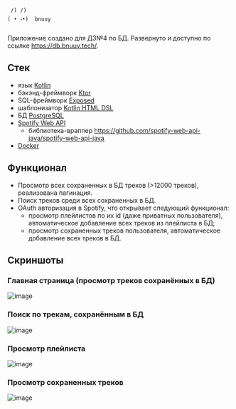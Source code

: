 ```
 /) /)
( • ༝•)  bnuuy
```
Приложение создано для ДЗ№4 по БД. Развернуто и доступно по ссылке https://db.bnuuy.tech/.

## Стек
- язык [Kotlin](https://kotlinlang.org)
- бэкэнд-фреймворк [Ktor](https://ktor.io)
- SQL-фреймворк [Exposed](https://github.com/JetBrains/Exposed)
- шаблонизатор [Kotlin HTML DSL](https://github.com/kotlin/kotlinx.html)
- БД [PostgreSQL](https://www.postgresql.org/)
- [Spotify Web API](https://developer.spotify.com/documentation/web-api)
  - библиотека-враппер https://github.com/spotify-web-api-java/spotify-web-api-java
- [Docker](https://www.docker.com/)

## Функционал
- Просмотр всех сохраненных в БД треков (>12000 треков), реализована пагинация.
- Поиск треков среди всех сохраненных в БД.
- OAuth авторизация в Spotify, что открывает следующий функционал:
  - просмотр плейлистов по их id (даже приватных пользователя), автоматическое добавление всех треков из плейлиста в БД;
  - просмотр сохраненных треков пользователя, автоматическое добавление всех треков в БД.

## Скриншоты
### Главная страница (просмотр треков сохранённых в БД)
![image](https://github.com/grand0/spotify_db/assets/53438383/273e3206-8935-4081-bfc9-1cb09ba4e557)

### Поиск по трекам, сохранённым в БД
![image](https://github.com/grand0/spotify_db/assets/53438383/e98e63bd-f67c-4370-9d2d-37e79a20ecb1)

### Просмотр плейлиста
![image](https://github.com/grand0/spotify_db/assets/53438383/111636ae-9746-4a86-a99d-5d985263ce9b)

### Просмотр сохраненных треков
![image](https://github.com/grand0/spotify_db/assets/53438383/58cc6cb0-2ef9-44e5-a726-0455ff1f3f38)
